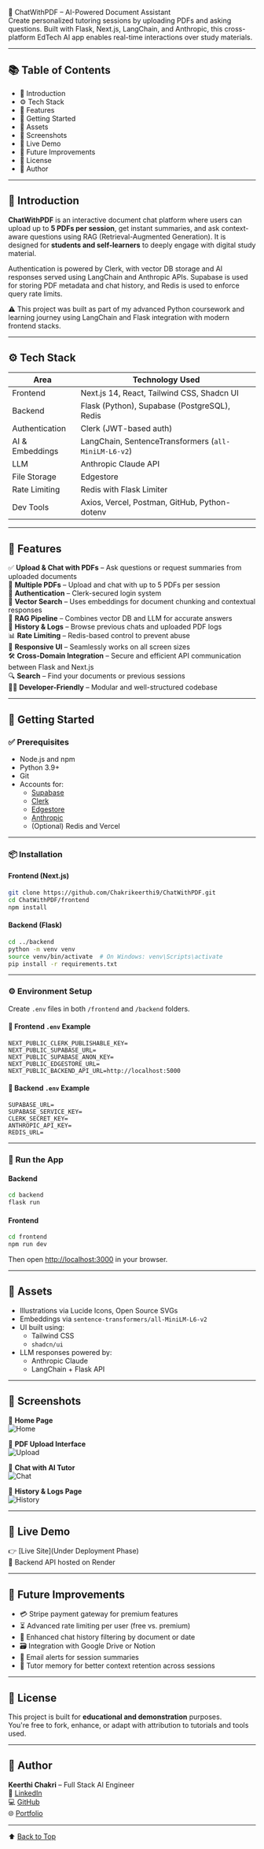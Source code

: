 
📄 ChatWithPDF – AI-Powered Document Assistant  
Create personalized tutoring sessions by uploading PDFs and asking questions. Built with Flask, Next.js, LangChain, and Anthropic, this cross-platform EdTech AI app enables real-time interactions over study materials.

---

## 📚 Table of Contents
- 🤖 Introduction
- ⚙️ Tech Stack
- 🔋 Features
- 🚀 Getting Started
- 🔗 Assets
- 🌄 Screenshots
- 🧪 Live Demo
- 🔮 Future Improvements
- 📌 License
- 👤 Author

---

## 🤖 Introduction

**ChatWithPDF** is an interactive document chat platform where users can upload up to **5 PDFs per session**, get instant summaries, and ask context-aware questions using RAG (Retrieval-Augmented Generation). It is designed for **students and self-learners** to deeply engage with digital study material.

Authentication is powered by Clerk, with vector DB storage and AI responses served using LangChain and Anthropic APIs. Supabase is used for storing PDF metadata and chat history, and Redis is used to enforce query rate limits.

⚠️ This project was built as part of my advanced Python coursework and learning journey using LangChain and Flask integration with modern frontend stacks.

---

## ⚙️ Tech Stack

| Area           | Technology Used                                        |
|----------------|--------------------------------------------------------|
| Frontend       | Next.js 14, React, Tailwind CSS, Shadcn UI             |
| Backend        | Flask (Python), Supabase (PostgreSQL), Redis           |
| Authentication | Clerk (JWT-based auth)                                 |
| AI & Embeddings| LangChain, SentenceTransformers (`all-MiniLM-L6-v2`)   |
| LLM            | Anthropic Claude API                                   |
| File Storage   | Edgestore                                              |
| Rate Limiting  | Redis with Flask Limiter                               |
| Dev Tools      | Axios, Vercel, Postman, GitHub, Python-dotenv          |

---

## 🔋 Features

✅ **Upload & Chat with PDFs** – Ask questions or request summaries from uploaded documents  
📄 **Multiple PDFs** – Upload and chat with up to 5 PDFs per session  
🔐 **Authentication** – Clerk-secured login system  
💬 **Vector Search** – Uses embeddings for document chunking and contextual responses  
🧠 **RAG Pipeline** – Combines vector DB and LLM for accurate answers  
📌 **History & Logs** – Browse previous chats and uploaded PDF logs  
📊 **Rate Limiting** – Redis-based control to prevent abuse  
📱 **Responsive UI** – Seamlessly works on all screen sizes  
🛠 **Cross-Domain Integration** – Secure and efficient API communication between Flask and Next.js  
🔍 **Search** – Find your documents or previous sessions  
🧑‍💻 **Developer-Friendly** – Modular and well-structured codebase

---

## 🚀 Getting Started

### ✅ Prerequisites

- Node.js and npm
- Python 3.9+
- Git
- Accounts for:
  - [Supabase](https://supabase.com)
  - [Clerk](https://clerk.com)
  - [Edgestore](https://edgestore.dev)
  - [Anthropic](https://www.anthropic.com)
  - (Optional) Redis and Vercel

---

### 📦 Installation

#### Frontend (Next.js)

```bash
git clone https://github.com/Chakrikeerthi9/ChatWithPDF.git
cd ChatWithPDF/frontend
npm install
```

#### Backend (Flask)

```bash
cd ../backend
python -m venv venv
source venv/bin/activate  # On Windows: venv\Scripts\activate
pip install -r requirements.txt
```

---

### ⚙️ Environment Setup

Create `.env` files in both `/frontend` and `/backend` folders.

#### 🔑 Frontend `.env` Example

```env
NEXT_PUBLIC_CLERK_PUBLISHABLE_KEY=
NEXT_PUBLIC_SUPABASE_URL=
NEXT_PUBLIC_SUPABASE_ANON_KEY=
NEXT_PUBLIC_EDGESTORE_URL=
NEXT_PUBLIC_BACKEND_API_URL=http://localhost:5000
```

#### 🔐 Backend `.env` Example

```env
SUPABASE_URL=
SUPABASE_SERVICE_KEY=
CLERK_SECRET_KEY=
ANTHROPIC_API_KEY=
REDIS_URL=
```

---

### 🏃 Run the App

#### Backend
```bash
cd backend
flask run
```

#### Frontend
```bash
cd frontend
npm run dev
```

Then open [http://localhost:3000](http://localhost:3000) in your browser.

---

## 🔗 Assets

- Illustrations via Lucide Icons, Open Source SVGs
- Embeddings via `sentence-transformers/all-MiniLM-L6-v2`
- UI built using:
  - Tailwind CSS
  - `shadcn/ui`
- LLM responses powered by:
  - Anthropic Claude
  - LangChain + Flask API

---

## 🌄 Screenshots
📍 **Home Page**  
![Home](./public/Home.png)

📍 **PDF Upload Interface**  
![Upload](./public/PDFupload.png)

📍 **Chat with AI Tutor**  
![Chat](./public/Chatting.png)

📍 **History & Logs Page**  
![History](./public/History.png)

---

## 🧪 Live Demo

👉 [Live Site](Under Deployment Phase)  
🔁 Backend API hosted on Render

---

## 🔮 Future Improvements

- 💳 Stripe payment gateway for premium features  
- ⏳ Advanced rate limiting per user (free vs. premium)  
- 🧾 Enhanced chat history filtering by document or date  
- 🗃️ Integration with Google Drive or Notion  
- 🔔 Email alerts for session summaries  
- 🧠 Tutor memory for better context retention across sessions

---

## 📌 License

This project is built for **educational and demonstration** purposes.  
You're free to fork, enhance, or adapt with attribution to tutorials and tools used.

---

## 👤 Author

**Keerthi Chakri** – Full Stack AI Engineer  
🔗 [LinkedIn](https://www.linkedin.com/in/chakri-keerthi-66246633b/)  
💻 [GitHub](https://github.com/Chakrikeerthi9/)  
🌐 [Portfolio](https://portfoio-8chl.vercel.app/)

---

⬆️ [Back to Top](#chatwithpdf--ai-powered-document-assistant)
